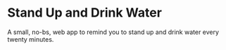 # Stand Up and Drink Water
A small, no-bs, web app to remind you to stand up and drink water every twenty minutes.
